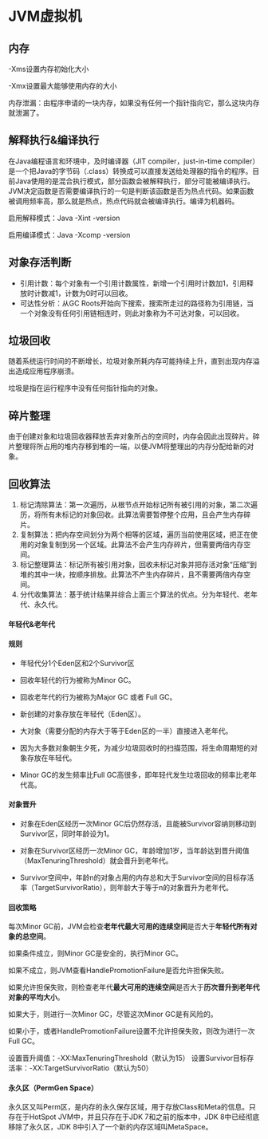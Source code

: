 # JVM虚拟机

## 内存

-Xms设置内存初始化大小

-Xmx设置最大能够使用内存的大小

内存泄漏：由程序申请的一块内存，如果没有任何一个指针指向它，那么这块内存就泄漏了。

## 解释执行&编译执行

在Java编程语言和环境中，及时编译器（JIT compiler，just-in-time compiler）是一个把Java的字节码（.class）转换成可以直接发送给处理器的指令的程序。目前Java使用的是混合执行模式，部分函数会被解释执行，部分可能被编译执行。JVM决定函数是否需要编译执行的一句是判断该函数是否为热点代码。如果函数被调用频率高，那么就是热点，热点代码就会被编译执行。编译为机器码。

启用解释模式：Java -Xint -version

启用编译模式：Java -Xcomp -version

## 对象存活判断

- 引用计数：每个对象有一个引用计数属性，新增一个引用时计数加1，引用释放时计数减1，计数为0时可以回收。
- 可达性分析：从GC Roots开始向下搜索，搜索所走过的路径称为引用链，当一个对象没有任何引用链相连时，则此对象称为不可达对象，可以回收。

## 垃圾回收

随着系统运行时间的不断增长，垃圾对象所耗内存可能持续上升，直到出现内存溢出造成应用程序崩溃。

垃圾是指在运行程序中没有任何指针指向的对象。

## 碎片整理

由于创建对象和垃圾回收器释放丢弃对象所占的空间时，内存会因此出现碎片。碎片整理将所占用的堆内存移到堆的一端，以便JVM将整理出的内存分配给新的对象。

## 回收算法

1. 标记清除算法：第一次遍历，从根节点开始标记所有被引用的对象，第二次遍历，将所有未标记的对象回收。此算法需要暂停整个应用，且会产生内存碎片。
2. 复制算法：把内存空间划分为两个相等的区域，遍历当前使用区域，把正在使用的对象复制到另一个区域。此算法不会产生内存碎片，但需要两倍内存空间。
3. 标记整理算法：标记所有被引用对象，回收未标记对象并把存活对象“压缩”到堆的其中一块，按顺序排放。此算法不产生内存碎片，且不需要两倍内存空间。
4. 分代收集算法：基于统计结果并综合上面三个算法的优点。分为年轻代、老年代、永久代。

#### 年轻代&老年代

#### 规则

- 年轻代分1个Eden区和2个Survivor区

- 回收年轻代的行为被称为Minor GC。
- 回收老年代的行为被称为Major GC 或者 Full GC。
- 新创建的对象存放在年轻代（Eden区）。
- 大对象（需要分配的内存大于等于Eden区的一半）直接进入老年代。
- 因为大多数对象朝生夕死，为减少垃圾回收时的扫描范围，将生命周期短的对象存放在年轻代。
- Minor GC的发生频率比Full GC高很多，即年轻代发生垃圾回收的频率比老年代高。

#### 对象晋升

- 对象在Eden区经历一次Minor GC后仍然存活，且能被Survivor容纳则移动到Survivor区，同时年龄设为1。

- 对象在Survivor区经历一次Minor GC，年龄增加1岁，当年龄达到晋升阈值（MaxTenuringThreshold）就会晋升到老年代。

- Survivor空间中，年龄n的对象占用的内存总和大于Survivor空间的目标存活率（TargetSurvivorRatio），则年龄大于等于n的对象晋升为老年代。

#### 回收策略

每次Minor GC前，JVM会检查**老年代最大可用的连续空间**是否大于**年轻代所有对象的总空间**。

如果条件成立，则Minor GC是安全的，执行Minor GC。

如果不成立，则JVM查看HandlePromotionFailure是否允许担保失败。

如果允许担保失败，则检查老年代**最大可用的连续空间**是否大于**历次晋升到老年代对象的平均大小**。

如果大于，则进行一次Minor GC，尽管这次Minor GC是有风险的。

如果小于，或者HandlePromotionFailure设置不允许担保失败，则改为进行一次Full GC。

设置晋升阈值：-XX:MaxTenuringThreshold（默认为15）
设置Survivor目标存活率：-XX:TargetSurvivorRatio（默认为50）

#### 永久区（PermGen Space）

永久区又叫Perm区，是内存的永久保存区域，用于存放Class和Meta的信息。只存在于HotSpot JVM中，并且只存在于JDK 7和之前的版本中，JDK 8中已经彻底移除了永久区，JDK 8中引入了一个新的内存区域叫MetaSpace。